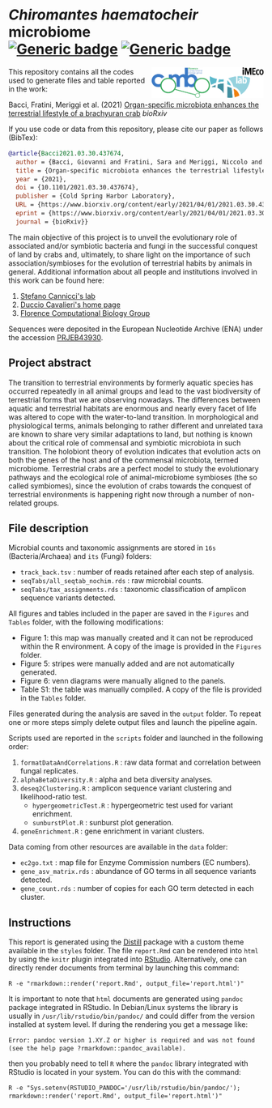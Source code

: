 # *Chiromantes haematocheir* microbiome <br/> [![Generic badge](https://img.shields.io/badge/Made_with-R_Markdown-blue.svg)](https://shields.io/) [![Generic badge](https://img.shields.io/github/license/gibacci/Chiromantes_haematocheir_microbiome)](https://shields.io/)

<img src="ACR_01_Color_Imeco_Black.png" width="106" height="60" align="right">
<img src="COMBOmod_final.png" width="115" height="60" align="right">

This repository contains all the codes used to generate files and table reported in the work:

Bacci, Fratini, Meriggi et al. (2021) [Organ-specific microbiota enhances the terrestrial lifestyle of a brachyuran crab](https://www.biorxiv.org/content/10.1101/2021.03.30.437674v2) *bioRxiv*

If you use code or data from this repository, please cite our paper as follows (BibTex):

```BibTeX
@article{Bacci2021.03.30.437674,
  author = {Bacci, Giovanni and Fratini, Sara and Meriggi, Niccolo and Cheng, Christine L.Y. and Ng, Ka Hei and Pindo, Massimo and Iannucci, Alessio and Mengoni, Alessio and Cavalieri, Duccio and Cannicci, Stefano},
  title = {Organ-specific microbiota enhances the terrestrial lifestyle of a brachyuran crab},
  year = {2021},
  doi = {10.1101/2021.03.30.437674},
  publisher = {Cold Spring Harbor Laboratory},	
  URL = {https://www.biorxiv.org/content/early/2021/04/01/2021.03.30.437674},
  eprint = {https://www.biorxiv.org/content/early/2021/04/01/2021.03.30.437674.full.pdf},
  journal = {bioRxiv}}
```

The main objective of this project is to unveil the evolutionary role of associated and/or symbiotic bacteria and fungi in the successful conquest of land by crabs and, ultimately, to share light on the importance of such association/symbioses for the evolution of terrestrial habits by animals in general. Additional information about all people and institutions involved in this work can be found here:

1. [Stefano Cannicci's lab](https://www.imeco-lab.com/)
2. [Duccio Cavalieri's home page](https://www.unifi.it/p-doc2-2015-0-A-2b333d2e342d-0.html)
3. [Florence Computational Biology Group](https://github.com/combogenomics)

Sequences were deposited in the European Nucleotide Archive (ENA) under the accession [PRJEB43930](https://www.ebi.ac.uk/ena/browser/view/PRJEB43930).

## Project abstract

The transition to terrestrial environments by formerly aquatic species has occurred repeatedly in all animal groups and lead to the vast biodiversity of terrestrial forms that we are observing nowadays. The differences between aquatic and terrestrial habitats are enormous and nearly every facet of life was altered to cope with the water-to-land transition. In morphological and physiological terms, animals belonging to rather different and unrelated taxa are known to share very similar adaptations to land, but nothing is known about the critical role of commensal and symbiotic microbiota in such transition. The holobiont theory of evolution indicates that evolution acts on both the genes of the host and of the commensal microbiota, termed microbiome. Terrestrial crabs are a perfect model to study the evolutionary pathways and the ecological role of animal-microbiome symbioses (the so called symbiomes), since the evolution of crabs towards the conquest of terrestrial environments is happening right now through a number of non-related groups.

## File description

Microbial counts and taxonomic assignments are stored in `16s` (Bacteria/Archaea) and `its` (Fungi) folders:

  - `track_back.tsv` : number of reads retained after each step of analysis.
  - `seqTabs/all_seqtab_nochim.rds` : raw microbial counts.
  - `seqTabs/tax_assignments.rds` : taxonomic classification of amplicon sequence variants detected.

All figures and tables included in the paper are saved in the `Figures` and `Tables` folder, with the following modifications:

  - Figure 1: this map was manually created and it can not be reproduced within the R environment. A copy of the image is provided in the `Figures` folder.
  - Figure 5: stripes were manually added and are not automatically generated.
  - Figure 6: venn diagrams were manually aligned to the panels.
  - Table S1: the table was manually compiled. A copy of the file is provided in the `Tables` folder.

Files generated during the analysis are saved in the `output` folder. To repeat one or more steps simply delete output files and launch the pipeline again.

Scripts used are reported in the `scripts` folder and launched in the following order:

  1. `formatDataAndCorrelations.R` : raw data format and correlation between fungal replicates.
  2. `alphaBetaDiversity.R` : alpha and beta diversity analyses.
  3. `deseq2Clustering.R` : amplicon sequence variant clustering and likelihood-ratio test.
      - `hypergeometricTest.R` : hypergeometric test used for variant enrichment.
      - `sunburstPlot.R` : sunburst plot generation.
  4. `geneEnrichment.R` : gene enrichment in variant clusters.

Data coming from other resources are available in the `data` folder:

  - `ec2go.txt` : map file for Enzyme Commission numbers (EC numbers).
  - `gene_asv_matrix.rds` : abundance of GO terms in all sequence variants detected.
  - `gene_count.rds` : number of copies for each GO term detected in each cluster.

## Instructions

This report is generated using the [Distill](https://rstudio.github.io/distill/) package with a custom theme available in the `styles` folder. The file `report.Rmd` can be rendered into `html` by using the `knitr` plugin integrated into [RStudio](https://rstudio.com/?_ga=2.50552553.1339302526.1611745574-1183453795.1578408315). Alternatively, one can directly render documents from terminal by launching this command:

```shell
R -e "rmarkdown::render('report.Rmd', output_file='report.html')"
```

It is important to note that `html` documents are generated using `pandoc` package integrated in RStudio. In Debian/Linux systems the library is usually in `/usr/lib/rstudio/bin/pandoc/` and could differ from the version installed at system level. If during the rendering you get a message like:

```
Error: pandoc version 1.XY.Z or higher is required and was not found (see the help page ?rmarkdown::pandoc_available).
```

then you probably need to tell `R` where the `pandoc` library integrated with RStudio is located in your system. You can do this with the command: 

```shell
R -e "Sys.setenv(RSTUDIO_PANDOC='/usr/lib/rstudio/bin/pandoc/'); rmarkdown::render('report.Rmd', output_file='report.html')"
```
